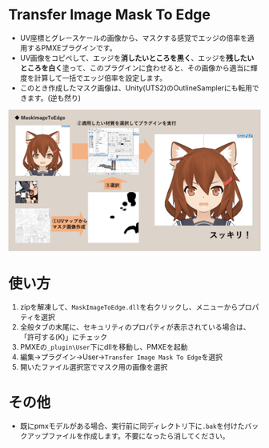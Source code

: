 # Transfer Image Mask To Edge
* UV座標とグレースケールの画像から、マスクする感覚でエッジの倍率を適用するPMXEプラグインです。
* UV画像をコピペして、エッジを**消したいところを黒く**、エッジを**残したいところを白く**塗って、このプラグインに食わせると、その画像から適当に輝度を計算して一括でエッジ倍率を設定します。
* このとき作成したマスク画像は、Unity(UTS2)のOutlineSamplerにも転用できます。(逆も然り)

![image](./MaskImageToEdge.png) 

# 使い方
1. zipを解凍して、`MaskImageToEdge.dll`を右クリックし、メニューからプロパティを選択
2. 全般タブの末尾に、セキュリティのプロパティが表示されている場合は、「許可する(K)」にチェック
3. PMXEの`_plugin\User`下にdllを移動し、PMXEを起動
4. 編集->プラグイン->User->`Transfer Image Mask To Edge`を選択
5. 開いたファイル選択窓でマスク用の画像を選択

# その他
* 既にpmxモデルがある場合、実行前に同ディレクトリ下に`.bak`を付けたバックアップファイルを作成します。不要になったら消してください。

